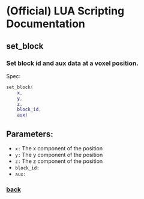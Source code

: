 
# (Official) LUA Scripting Documentation

## set_block

### Set block id and aux data at a voxel position.

Spec:
```lua
set_block(
	x,
	y,
	z,
	block_id,
	aux)
```
## Parameters:
- `x:` The x component of the position
- `y:` The y component of the position
- `z:` The z component of the position
- `block_id:` 
- `aux:` 

### [back](../blocks)
